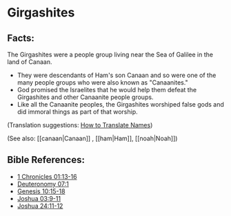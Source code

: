 # Girgashites #

## Facts: ##

The Girgashites were a people group living near the Sea of Galilee in the land of Canaan. 

* They were descendants of Ham's son Canaan and so were one of the many people groups who were also known as "Canaanites."
* God promised the Israelites that he would help them defeat the Girgashites and other Canaanite people groups.
* Like all the Canaanite peoples, the Girgashites worshiped false gods and did immoral things as part of that worship.

(Translation suggestions: [How to Translate Names](https://git.door43.org/Door43/en-ta-translate-vol1/src/master/content/translate_names.md))

(See also: [[canaan|Canaan]] , [[ham|Ham]], [[noah|Noah]])

## Bible References: ##

* [1 Chronicles 01:13-16](https://door43.org/en/bible/notes/1ch/01/13)
* [Deuteronomy 07:1](https://door43.org/en/bible/notes/deu/07/01)
* [Genesis 10:15-18](https://door43.org/en/bible/notes/gen/10/15)
* [Joshua 03:9-11](https://door43.org/en/bible/notes/jos/03/09)
* [Joshua 24:11-12](https://door43.org/en/bible/notes/jos/24/11)


